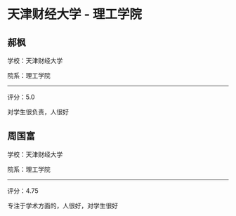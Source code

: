 # 天津财经大学 - 理工学院

## 郝枫

学校：天津财经大学

院系：理工学院

* * *

评分：5.0

对学生很负责，人很好

## 周国富

学校：天津财经大学

院系：理工学院

* * *

评分：4.75

专注于学术方面的，人很好，对学生很好